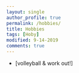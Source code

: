 ```yaml
---
layout: single
author_profile: true
permalink: /hobbies/
title: Hobbies
tags: [Hoby]
modified: 9-14-2019
comments: true
---
```



* [volleyball & work out!]


